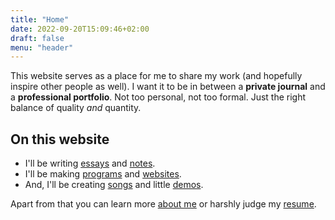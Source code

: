 ```yaml
---
title: "Home"
date: 2022-09-20T15:09:46+02:00
draft: false
menu: "header"
---
```


This website serves as a place for me to share my work (and hopefully inspire other people as well).
I want it to be in between a **private journal** and a **professional portfolio**.
Not too personal, not too formal.
Just the right balance of quality *and* quantity.

## On this website

- I'll be writing [essays](/writing/essays) and [notes](/writing/notes).
- I'll be making [programs](/computing/programs) and [websites](/computing/programs).
- And, I'll be creating [songs](/music/songs) and little [demos](/music/demos).

Apart from that you can learn more [about me](/about) or harshly judge my [resume](/about/resume).
